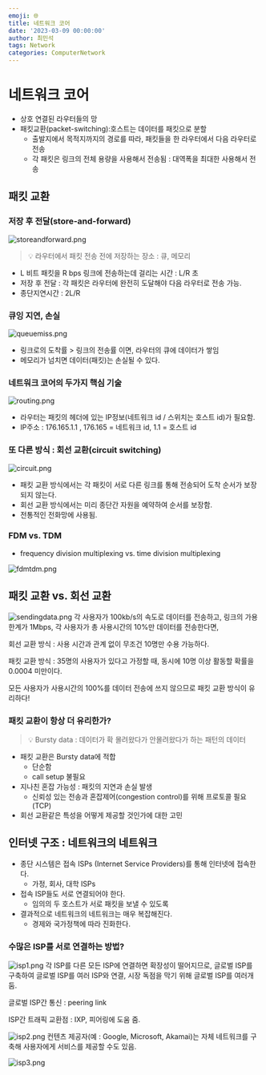 ```yaml
---
emoji: 🌐
title: 네트워크 코어
date: '2023-03-09 00:00:00'
author: 최민석
tags: Network
categories: ComputerNetwork
---
```

# 네트워크 코어

- 상호 연결된 라우터들의 망
- 패킷교환(packet-switching):호스트는 데이터를 패킷으로 분할
  - 출발지에서 목적지까지의 경로를 따라, 패킷들을 한 라우터에서 다음 라우터로 전송
  - 각 패킷은 링크의 전체 용량을 사용해서 전송됨 : 대역폭을 최대한 사용해서 전송

## 패킷 교환

### 저장 후 전달(store-and-forward)

![storeandforward.png](storeandforward.png)

>💡 라우터에서 패킷 전송 전에 저장하는 장소 : 큐, 메모리


- L 비트 패킷을 R bps 링크에 전송하는데 걸리는 시간 : L/R 초
- 저장 후 전달 : 각 패킷은 라우터에 완전히 도달해야 다음 라우터로 전송 가능.
- 종단지연시간 : 2L/R

### 큐잉 지연, 손실

![queuemiss.png](queuemiss.png)
- 링크로의 도착률 > 링크의 전송률 이면, 라우터의 큐에 데이터가 쌓임
- 메모리가 넘치면 데이터(패킷)는 손실될 수 있다.

### 네트워크 코어의 두가지 핵심 기술

![routing.png](routing.png)
- 라우터는 패킷의 헤더에 있는 IP정보(네트워크 id / 스위치는 호스트 id)가 필요함.
- IP주소 : 176.165.1.1 , 176.165 = 네트워크 id, 1.1 = 호스트 id

### 또 다른 방식 : 회선 교환(circuit switching)

![circuit.png](circuit.png)
- 패킷 교환 방식에서는 각 패킷이 서로 다른 링크를 통해 전송되어 도착 순서가 보장되지 않는다.
- 회선 교환 방식에서는 미리 종단간 자원을 예약하여 순서를 보장함.
- 전통적인 전화망에 사용됨.

### FDM vs. TDM

- frequency division multiplexing vs. time division multiplexing

![fdmtdm.png](fdmtdm.png)
## 패킷 교환 vs. 회선 교환

![sendingdata.png](sendingdata.png)
각 사용자가 100kb/s의 속도로 데이터를 전송하고, 링크의 가용한계가 1Mbps, 각 사용자가 총 사용시간의 10%만 데이터를 전송한다면,

회선 교환 방식 : 사용 시간과 관계 없이 무조건 10명만 수용 가능하다.

패킷 교환 방식 : 35명의 사용자가 있다고 가정할 때, 동시에 10명 이상 활동할 확률을 0.0004 미만이다.

모든 사용자가 사용시간의 100%를 데이터 전송에 쓰지 않으므로 패킷 교환 방식이 유리하다!

### 패킷 교환이 항상 더 유리한가?

>💡 Bursty data :  데이터가 확 몰려왔다가 안몰려왔다가 하는 패턴의 데이터


- 패킷 교환은 Bursty data에 적합
  - 단순함
  - call setup 불필요
- 지나친 혼잡 가능성 : 패킷의 지연과 손실 발생
  - 신뢰성 있는 전송과 혼잡제어(congestion control)를 위해 프로토콜 필요(TCP)
- 회선 교환같은 특성을 어떻게 제공할 것인가에 대한 고민

## 인터넷 구조 : 네트워크의 네트워크

- 종단 시스템은 접속 ISPs (Internet Service Providers)를 통해 인터넷에 접속한다.
  - 가정, 회사, 대학 ISPs
- 접속 ISP들도 서로 연결되어야 한다.
  - 임의의 두 호스트가 서로 패킷을 보낼 수 있도록
- 결과적으로 네트워크의 네트워크는 매우 복잡해진다.
  - 경제와 국가정책에 따라 진화한다.

### 수많은 ISP를 서로 연결하는 방법?

![isp1.png](isp1.png)
각 ISP를 다른 모든 ISP에 연결하면 확장성이 떨어지므로, 글로벌 ISP를 구축하여 글로벌 ISP를 여러 ISP와 연결, 시장 독점을 막기 위해 글로벌 ISP를 여러개 둠.

글로벌 ISP간 통신 : peering link

ISP간 트래픽 교환점 : IXP, 피어링에 도움 줌.

![isp2.png](isp2.png)
컨텐츠 제공자(예 : Google, Microsoft, Akamai)는 자체 네트워크를 구축해 사용자에게 서비스를 제공할 수도 있음.

![isp3.png](isp3.png)
```toc
```
